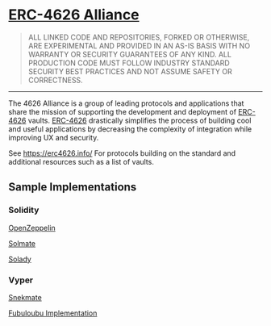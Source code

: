 # [ERC-4626 Alliance](https://erc4626.info/)

> ALL LINKED CODE AND REPOSITORIES, FORKED OR OTHERWISE, ARE EXPERIMENTAL AND PROVIDED IN AN AS-IS BASIS WITH NO WARRANTY OR SECURITY GUARANTEES OF ANY KIND. ALL PRODUCTION CODE MUST FOLLOW INDUSTRY STANDARD SECURITY BEST PRACTICES AND NOT ASSUME SAFETY OR CORRECTNESS.

---

The 4626 Alliance is a group of leading protocols and applications that share the mission of supporting the development and deployment of [ERC-4626](https://eips.ethereum.org/EIPS/eip-4626) vaults. [ERC-4626](https://eips.ethereum.org/EIPS/eip-4626) drastically simplifies the process of building cool and useful applications by decreasing the complexity of integration while improving UX and security.

See https://erc4626.info/ For protocols building on the standard and additional resources such as a list of vaults.

## Sample Implementations
### Solidity
[OpenZeppelin](https://github.com/OpenZeppelin/openzeppelin-contracts/blob/master/contracts/token/ERC20/extensions/ERC4626.sol)

[Solmate](https://github.com/transmissions11/solmate/blob/main/src/mixins/ERC4626.sol)

[Solady](https://github.com/Vectorized/solady/blob/main/src/tokens/ERC4626.sol)

### Vyper
[Snekmate](https://github.com/pcaversaccio/snekmate/blob/main/src/extensions/ERC4626.vy)

[Fubuloubu Implementation](https://github.com/ERC4626-Alliance/ERC4626/blob/main/contracts/VyperVault.vy)
